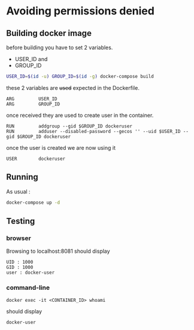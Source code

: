 # Avoiding permissions denied

## Building docker image
before building you have to set 2 variables.
* USER_ID and
* GROUP_ID

```bash
USER_ID=$(id -u) GROUP_ID=$(id -g) docker-compose build
```

these 2 variables are ~~used~~ expected in the Dockerfile.

```docker
ARG         USER_ID
ARG         GROUP_ID
```

once received they are used to create user in the container.

```docker
RUN         addgroup --gid $GROUP_ID dockeruser
RUN         adduser --disabled-password --gecos '' --uid $USER_ID --gid $GROUP_ID dockeruser
```

once the user is created we are now using it 
```docker
USER        dockeruser
```

## Running
As usual :
```bash
docker-compose up -d
```

## Testing

### browser
Browsing to localhost:8081 should display 
```
UID : 1000
GID : 1000
user : docker-user
```

### command-line
```
docker exec -it <CONTAINER_ID> whoami
```
should display
```
docker-user
```